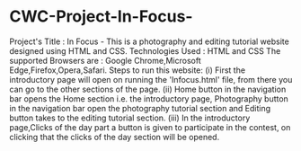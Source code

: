 # CWC-Project-In-Focus-
Project's Title : In Focus - This is a photography and editing tutorial website designed using HTML and CSS.
Technologies Used : HTML and CSS
The supported Browsers are : Google Chrome,Microsoft Edge,Firefox,Opera,Safari.
Steps to run this website: (i) First the introductory page will open on running the 'Infocus.html' file, from there you can go to the other sections of the page. (ii) Home button in the navigation bar opens the Home section i.e. the introductory page, Photography button in the navigation bar open the photography tutorial section and Editing button takes to the editing tutorial section. (iii) In the introductory page,Clicks of the day part a button is given to participate in the contest, on clicking that the clicks of the day section will be opened. 
